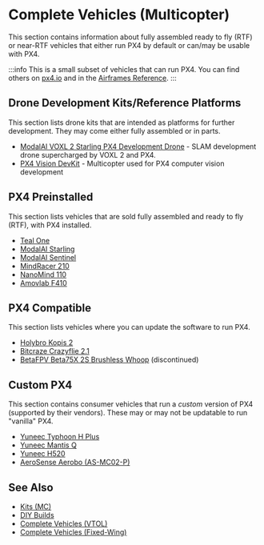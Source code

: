 # Complete Vehicles (Multicopter)

This section contains information about fully assembled ready to fly (RTF) or near-RTF vehicles that either run PX4 by default or can/may be usable with PX4.

:::info
This is a small subset of vehicles that can run PX4.
You can find others on [px4.io](https://px4.io/ecosystem/commercial-systems/) and in the [Airframes Reference](../airframes/airframe_reference.md).
:::

## Drone Development Kits/Reference Platforms

This section lists drone kits that are intended as platforms for further development.
They may come either fully assembled or in parts.

- [ModalAI VOXL 2 Starling PX4 Development Drone](../complete_vehicles_mc/modalai_starling.md) - SLAM development drone supercharged by VOXL 2 and PX4.
- [PX4 Vision DevKit](../complete_vehicles_mc/px4_vision_kit.md) - Multicopter used for PX4 computer vision development

## PX4 Preinstalled

This section lists vehicles that are sold fully assembled and ready to fly (RTF), with PX4 installed.

- [Teal One](https://tealdrones.com/teal-one/)
- [ModalAI Starling](../complete_vehicles_mc/modalai_starling.md)
- [ModalAI Sentinel](https://www.modalai.com/sentinel)
- [MindRacer 210](../complete_vehicles_mc/mindracer210.md)
- [NanoMind 110](../complete_vehicles_mc/nanomind110.md)
- [Amovlab F410](../complete_vehicles_mc/amov_F410_drone.md)

## PX4 Compatible

This section lists vehicles where you can update the software to run PX4.

- [Holybro Kopis 2](../complete_vehicles_mc/holybro_kopis2.md)
- [Bitcraze Crazyflie 2.1](../complete_vehicles_mc/crazyflie21.md)
- [BetaFPV Beta75X 2S Brushless Whoop](../complete_vehicles_mc/betafpv_beta75x.md) (discontinued)

## Custom PX4

This section contains consumer vehicles that run a _custom_ version of PX4 (supported by their vendors).
These may or may not be updatable to run "vanilla" PX4.

- [Yuneec Typhoon H Plus](https://us.yuneec.com/typhoon-h-plus/)
- [Yuneec Mantis Q](https://px4.io/portfolio/yuneec-mantis-q/)
- [Yuneec H520](https://px4.io/portfolio/yuneec-h520-hexacopter/)
- [AeroSense Aerobo (AS-MC02-P)](https://px4.io/portfolio/aerosense-aerobo/)

## See Also

- [Kits (MC)](../frames_multicopter/kits.md)
- [DIY Builds](../frames_multicopter/diy_builds.md)
- [Complete Vehicles (VTOL)](../complete_vehicles_vtol/index.md)
- [Complete Vehicles (Fixed-Wing)](../complete_vehicles_fw/index.md)
